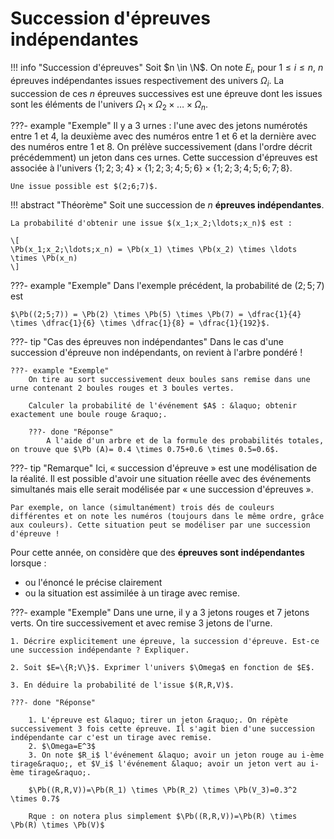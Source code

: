 # Succession d'épreuves indépendantes

!!! info "Succession d'épreuves"
    Soit $n \in \N$. On note $E_i$, pour $1\leq i \leq n$, $n$ épreuves indépendantes issues respectivement des univers $\Omega_i$. La succession de ces $n$ épreuves successives est une épreuve dont les issues sont les éléments de l'univers $\Omega_1 \times \Omega_2 \times \ldots \times \Omega_n$.

???- example "Exemple"
    Il y a 3 urnes : l'une avec des jetons numérotés entre 1 et 4, la deuxième avec des numéros entre 1 et 6 et la dernière avec des numéros entre 1 et 8. On prélève successivement (dans l'ordre décrit précédemment) un jeton dans ces urnes. Cette succession d'épreuves est associée à l'univers $\{1;2;3;4\} \times \{1;2;3;4;5;6 \} \times \{1;2;3;4;5;6;7;8\}$.
    
    Une issue possible est $(2;6;7)$.

!!! abstract "Théorème"
    Soit une succession de $n$ **épreuves indépendantes**.

    La probabilité d'obtenir une issue $(x_1;x_2;\ldots;x_n)$ est :

    \[
    \Pb(x_1;x_2;\ldots;x_n) = \Pb(x_1) \times \Pb(x_2) \times \ldots \times \Pb(x_n)
    \]

???- example "Exemple"
    Dans l'exemple précédent, la probabilité de $(2;5;7)$ est 
    
    $\Pb((2;5;7)) = \Pb(2) \times \Pb(5) \times \Pb(7) = \dfrac{1}{4} \times \dfrac{1}{6} \times \dfrac{1}{8} = \dfrac{1}{192}$.

???- tip "Cas des épreuves non indépendantes"
    Dans le cas d'une succession d'épreuve non indépendants, on revient à l'arbre pondéré !

    ???- example "Exemple"
        On tire au sort successivement deux boules sans remise dans une urne contenant 2 boules rouges et 3 boules vertes.
        
        Calculer la probabilité de l'événement $A$ : &laquo; obtenir exactement une boule rouge &raquo;.

        ???- done "Réponse"
            A l'aide d'un arbre et de la formule des probabilités totales, on trouve que $\Pb (A)= 0.4 \times 0.75+0.6 \times 0.5=0.6$.

???- tip "Remarque"
    Ici,  &laquo; succession d'épreuve &raquo; est une modélisation de la réalité. Il est possible d'avoir une situation réelle avec des événements simultanés mais elle serait modélisée par &laquo; une succession d'épreuves &raquo;.

    Par exemple, on lance (simultanément) trois dés de couleurs différentes et on note les numéros (toujours dans le même ordre, grâce aux couleurs). Cette situation peut se modéliser par une succession d'épreuve !

Pour cette année, on considère que des **épreuves sont indépendantes** lorsque :

- ou l'énoncé le précise clairement
- ou la situation est assimilée à un tirage avec remise.

???- example "Exemple"
    Dans une urne, il y  a 3 jetons rouges et 7 jetons verts. On tire successivement et avec remise 3 jetons de l'urne.
    
    1. Décrire explicitement une épreuve, la succession d'épreuve. Est-ce une succession indépendante ? Expliquer.

    2. Soit $E=\{R;V\}$. Exprimer l'univers $\Omega$ en fonction de $E$.
    
    3. En déduire la probabilité de l'issue $(R,R,V)$.

    ???- done "Réponse"
    
        1. L'épreuve est &laquo; tirer un jeton &raquo;. On répète successivement 3 fois cette épreuve. Il s'agit bien d'une succession indépendante car c'est un tirage avec remise.
        2. $\Omega=E^3$
        3. On note $R_i$ l'événement &laquo; avoir un jeton rouge au i-ème tirage&raquo;, et $V_i$ l'événement &laquo; avoir un jeton vert au i-ème tirage&raquo;.
        
        $\Pb((R,R,V))=\Pb(R_1) \times \Pb(R_2) \times \Pb(V_3)=0.3^2 \times 0.7$
        
        Rque : on notera plus simplement $\Pb((R,R,V))=\Pb(R) \times \Pb(R) \times \Pb(V)$

